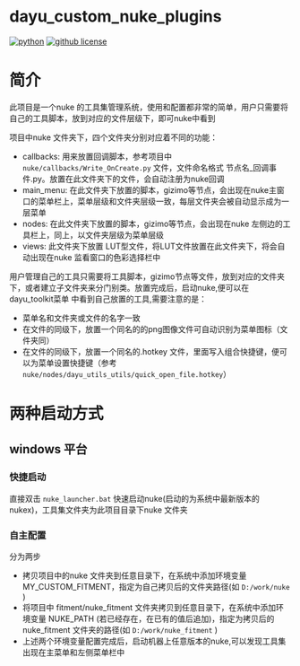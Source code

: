 # dayu_custom_nuke_plugins
[![python](https://img.shields.io/badge/python-2.7-blue.svg)]()
[![github license](https://img.shields.io/github/license/mashape/apistatus.svg)](https://github.com/phenom-films/dayu_custom_nuke_plugins/blob/master/license)

# 简介
此项目是一个nuke 的工具集管理系统，使用和配置都非常的简单，用户只需要将自己的工具脚本，放到对应的文件层级下，即可nuke中看到

项目中nuke 文件夹下，四个文件夹分别对应着不同的功能：
 * callbacks: 用来放置回调脚本，参考项目中`nuke/callbacks/Write_OnCreate.py` 文件，文件命名格式 节点名_回调事件.py。放置在此文件夹下的文件，会自动注册为nuke回调
 * main_menu: 在此文件夹下放置的脚本，gizimo等节点，会出现在nuke主窗口的菜单栏上，菜单层级和文件夹层级一致，每层文件夹会被自动显示成为一层菜单
 * nodes: 在此文件夹下放置的脚本，gizimo等节点，会出现在nuke 左侧边的工具栏上，同上，以文件夹层级为菜单层级
 * views: 此文件夹下放置 LUT型文件，将LUT文件放置在此文件夹下，将会自动出现在nuke 监看窗口的色彩选择栏中
 
用户管理自己的工具只需要将工具脚本，gizimo节点等文件，放到对应的文件夹下，或者建立子文件夹来分门别类。放置完成后，启动nuke,便可以在dayu_toolkit菜单
中看到自己放置的工具,需要注意的是：
* 菜单名和文件夹或文件的名字一致
* 在文件的同级下，放置一个同名的的png图像文件可自动识别为菜单图标（文件夹同）
* 在文件的同级下，放置一个同名的.hotkey 文件，里面写入组合快捷键，便可以为菜单设置快捷键（参考 `nuke/nodes/dayu_utils_utils/quick_open_file.hotkey`）
# 两种启动方式
## windows 平台
### 快捷启动
直接双击 `nuke_launcher.bat`
快速启动nuke(启动的为系统中最新版本的nukex)，工具集文件夹为此项目目录下nuke 文件夹
    
### 自主配置
分为两步
* 拷贝项目中的nuke 文件夹到任意目录下，在系统中添加环境变量 MY_CUSTOM_FITMENT，指定为自己拷贝后的文件夹路径(如 `D:/work/nuke` )
* 将项目中 fitment/nuke_fitment 文件夹拷贝到任意目录下，在系统中添加环境变量 NUKE_PATH (若已经存在，在已有的值后追加)，指定为拷贝后的nuke_fitment 文件夹的路径(如 `D:/work/nuke_fitment` )
* 上述两个环境变量配置完成后，启动机器上任意版本的nuke,可以发现工具集出现在主菜单和左侧菜单栏中